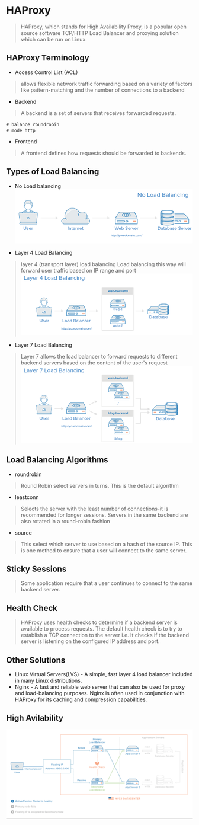 # HAProxy
> HAProxy, which stands for High Availability Proxy, is a popular open source software TCP/HTTP Load Balancer and proxying solution which can be run on Linux.


## HAProxy Terminology

* Access Control List (ACL)
> allows flexible network traffic forwarding based on a variety of factors like pattern-matching and the number of connections to a backend

* Backend
> A backend is a set of servers that receives forwarded requests.
```
# balance roundrobin
# mode http
```

* Frontend
> A frontend defines how requests should be forwarded to backends.

## Types of Load Balancing

* No Load balancing
![no load balancing](./images/no_load_balance.png)

* Layer 4 Load Balancing
> layer 4 (transport layer) load balancing
> Load balancing this way will forward user traffic based on IP range and port
![layer 4 Load Balancing](./images/layer_4_load_balancing.png)

* Layer 7 Load Balancing
> Layer 7 allows the load balancer to forward requests to different backend servers based on the content of the user's request
![layer 7 load balance](./images/layer_7_load_balancing.png)


## Load Balancing Algorithms

* roundrobin
> Round Robin select servers in turns. This is the default algorithm

* leastconn
> Selects the server with the least number of connections-it is recommended for longer sessions.
> Servers in the same backend are also rotated in a round-robin fashion

* source
> This select which server to use based on a hash of the source IP. This is one method to ensure that a user will connect to the same server.


## Sticky Sessions
> Some application require that a user continues to connect to the same backend server.


## Health Check
> HAProxy uses health checks to determine if a backend server is available to process requests.
> The default health check is to try to establish a TCP connection to the server i.e. It checks if the backend server is listening on the configured IP address and port.

## Other Solutions
* Linux Virtual Servers(LVS) - A simple, fast layer 4 load balancer included in many Linux distributions.
* Nginx - A fast and reliable web server that can also be used for proxy and load-balancing purposes. Nginx is often used in conjunction with HAProxy for its caching and compression capabilities.


## High Avilability
![basic high availability](./images/ha-diagram-animated.gif)
